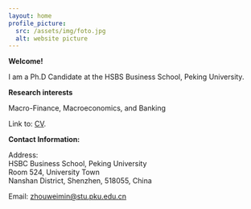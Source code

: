 ```yaml
---
layout: home
profile_picture:
  src: /assets/img/foto.jpg
  alt: website picture
---
```


<strong>Welcome!</strong>

<p>
  I am a Ph.D Candidate at the HSBS Business School, Peking University. 
  
</p>


<strong>Research interests</strong>

<p>
  Macro-Finance, Macroeconomics, and Banking
</p>

<p>
  Link to: <a href="https://www.google.com">CV</a>.
</p>


<strong>Contact Information:</strong>

 <p>
 <div>Address:</div>
 <div>HSBC Business School, Peking University</div>
 <div>Room 524, University Town</div>
 <div>Nanshan District, Shenzhen, 518055, China</div>
</p>

<p>
  Email: <a href="mailto:zhouweimin@stu.pku.edu.cn" target="_blank">zhouweimin@stu.pku.edu.cn</a>
</p>
